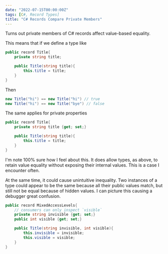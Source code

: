 ```yaml
---
date: "2022-07-15T00:00:00Z"
tags: [C#, Record Types]
title: "C# Records Compare Private Members"
---
```


Turns out private members of C# records affect value-based equality.
<!--more-->

This means that if we define a type like

```cs
public record Title{
    private string title;

    public Title(string title){
        this.title = title;
    }
}
```

Then 
```cs
new Title("hi") == new Title("hi") // true
new Title("hi") == new Title("bye") // false
```

The same applies for private properties

```cs
public record Title{
    private string title {get; set;}

    public Title(string title){
        this.title = title;
    }
}
```

I'm note 100% sure how I feel about this. It does allow types, as above, to retain value equality without exposing their internal values. This is a case I encounter often.


At the same time, it could cause unintuitive inequality. Two instances of a type could appear to be the same because all their public values match, but still not be equal because of hidden values. I can picture this causing a debugger great confusion.

```cs
public record MixedAccessLevels{
    // consumers can only inspect `visible`
    private string invisible {get; set;}
    public int visible {get; set;}

    public Title(string invisible, int visible){
        this.invisible = invisible;
        this.visible = visible;
    }
}
```


